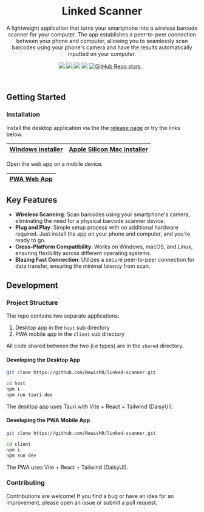 






<h1 align='center'>
  Linked Scanner
</h1>


<p align="center">
A lightweight application that turns your smartphone into a wireless barcode scanner for your computer. The app establishes a peer-to-peer connection between your phone and computer, allowing you to seamlessly scan barcodes using your phone's camera and have the results automatically inputted on your computer.
</p>

<p align="center">
    <a href="https://github.com/newish0/linked-scanner/releases"><img src="https://img.shields.io/github/downloads/newish0/linked-scanner/total?style=for-the-badge">
    <a href="https://github.com/newish0/linked-scanner/releases/latest">
        <img src="https://img.shields.io/github/v/release/newish0/linked-scanner?style=for-the-badge">
    </a>
    <img src="https://img.shields.io/github/release-date/newish0/linked-scanner?style=for-the-badge">
    <img src="https://img.shields.io/github/package-json/v/newish0/linked-scanner?style=for-the-badge">
    <a href="#">
        <img alt="GitHub Repo stars" src="https://img.shields.io/github/stars/newish0/linked-scanner?style=for-the-badge">
    </a>&nbsp;&nbsp;
</p>


<br />



## Getting Started 

### Installation 

Install the desktop application via the the [release page](https://github.com/Newish0/linked-scanner/releases) or try the links below. 

| [Windows installer](https://github.com/newish0/linked-scanner/releases/latest/download/#) | [Apple Silicon Mac installer](https://github.com/newish0/linked-scanner/releases/latest/download/#) |
| :---------------------------------------------------------------------------------------: | :-------------------------------------------------------------------------------------------------: |

Open the web app on a mobile device.

| [PWA Web App](https://newish0.github.io/linked-scanner/client) |
| :------------------------------------------------------------: |

## Key Features 
- **Wireless Scanning**: Scan barcodes using your smartphone's camera, eliminating the need for a physical barcode scanner device.
- **Plug and Play**: Simple setup process with no additional hardware required. Just install the app on your phone and computer, and you're ready to go.
- **Cross-Platform Compatibility**: Works on Windows, macOS, and Linux, ensuring flexibility across different operating systems.
- **Blazing Fast Connection**: Utilizes a secure peer-to-peer connection for data transfer, ensuring the minimal latency from scan.


## Development

### Project Structure 
The repo contains two separate applications: 
1. Desktop app in the `host` sub directory
2. PWA mobile app in the `client` sub directory

All code shared between the two (i.e types) are in the `shared` directory.

#### Developing the Desktop App

```bash
git clone https://github.com/Newish0/linked-scanner.git
```

```bash
cd host
npm i
npm run tauri dev
```

The desktop app uses Tauri with Vite + React + Tailwind (DaisyUI). 

#### Developing the PWA Mobile App

```bash
git clone https://github.com/Newish0/linked-scanner.git
```

```bash
cd client
npm i
npm run dev
```
The PWA uses Vite + React + Tailwind (DaisyUI). 

### Contributing
Contributions are welcome! If you find a bug or have an idea for an improvement, please open an issue or submit a pull request.
